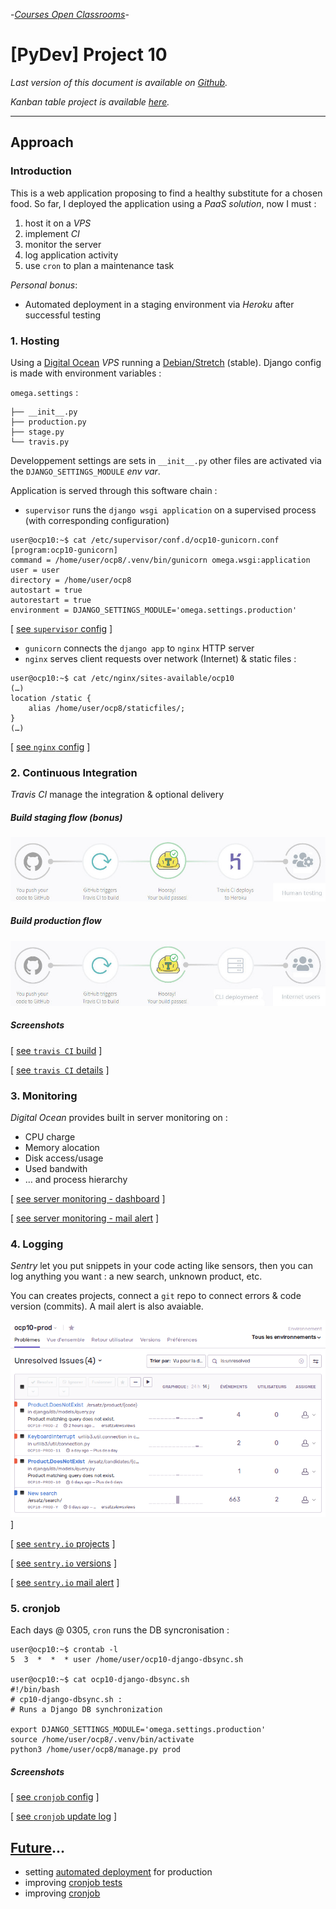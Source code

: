-[_Courses Open Classrooms_][oc]-

# [PyDev] Project 10

_Last version of this document is available on [Github][approach]._

_Kanban table project is available [here][kanban]._

---

## Approach

### Introduction

This is a web application proposing to find a healthy substitute for a chosen food. So far, I deployed the application using a _PaaS solution_, now I must :

1. host it on a _VPS_
1. implement _CI_
1. monitor the server
1. log application activity
1. use `cron` to plan a maintenance task

_Personal bonus_:

* Automated deployment in a staging environment via _Heroku_ after successful testing

### 1. Hosting

Using a [Digital Ocean][do] _VPS_ running a [Debian/Stretch][debian] (stable). Django config is made with environment variables :

`omega.settings` :

    ├── __init__.py
    ├── production.py
    ├── stage.py
    └── travis.py

Developpement settings are sets  in `__init__.py` other files are activated via the `DJANGO_SETTINGS_MODULE` _env var_.

Application is served through this software chain :

* `supervisor` runs the `django wsgi application` on a supervised process (with corresponding configuration)

```shell
user@ocp10:~$ cat /etc/supervisor/conf.d/ocp10-gunicorn.conf
[program:ocp10-gunicorn]
command = /home/user/ocp8/.venv/bin/gunicorn omega.wsgi:application
user = user
directory = /home/user/ocp8
autostart = true
autorestart = true
environment = DJANGO_SETTINGS_MODULE='omega.settings.production'
```

[ [see `supervisor` config][imgsupervisor] ]

* `gunicorn` connects the `django app` to `nginx` HTTP server
* `nginx` serves client requests over network (Internet) & static files :

```shell
user@ocp10:~$ cat /etc/nginx/sites-available/ocp10
(…)
location /static {
    alias /home/user/ocp8/staticfiles/;
}
(…)
```

[ [see `nginx` config][imgnginx] ]

### 2. Continuous Integration

_Travis CI_ manage the integration & optional delivery

##### Build staging flow (bonus)

![Staging CI/CD flow - image][imgstaging]

##### Build production flow

![Production integration - image][imgproduction]

##### Screenshots

[ [see `travis CI` build][imgtravis1] ]

[ [see `travis CI` details][imgtravis2] ]

### 3. Monitoring

_Digital Ocean_ provides built in server monitoring on :

* CPU charge
* Memory alocation
* Disk access/usage
* Used bandwith
* … and process hierarchy

[ [see server monitoring - dashboard][imgmonit1] ]

[ [see server monitoring - mail alert][imgmonit2] ]

### 4. Logging

_Sentry_ let you put snippets in your code acting like sensors, then you can log anything you want : a new search, unknown product, etc.

You can creates projects, connect a `git` repo to connect errors & code version (commits). A mail alert is also avaiable.

![Server logging - image][imglogging2] ]

[ [see `sentry.io` projects][imglogging1] ]

[ [see `sentry.io` versions][imglogging3] ]

[ [see `sentry.io` mail alert][imglogging4] ]

### 5. cronjob

Each days @ 0305, `cron` runs the DB syncronisation :

```shell
user@ocp10:~$ crontab -l
5  3  *  *  * user /home/user/ocp10-django-dbsync.sh

user@ocp10:~$ cat ocp10-django-dbsync.sh
#!/bin/bash
# cp10-django-dbsync.sh :
# Runs a Django DB synchronization

export DJANGO_SETTINGS_MODULE='omega.settings.production'
source /home/user/ocp8/.venv/bin/activate
python3 /home/user/ocp8/manage.py prod
```

##### Screenshots

[ [see `cronjob` config][imgcronjob1] ]

[ [see `cronjob` update log][imgcronjob2] ]

## [Future][issues]…

* setting [automated deployment][68] for production
* improving [cronjob tests][65]
* improving [cronjob][44]


[44]: https://github.com/freezed/ocp8/issues/44
[65]: https://github.com/freezed/ocp8/issues/65
[68]: https://github.com/freezed/ocp8/issues/68
[approach]: https://github.com/freezed/ocp8/blob/v0.4/doc/approach.md#approach
[debian]: https://debian.org
[do]: https://www.digitalocean.com
[imgcronjob1]: https://github.com/freezed/ocp8/blob/v0.4/doc/img/51-cronjob.jpg "Click to see screenshot"
[imgcronjob2]: https://github.com/freezed/ocp8/blob/v0.4/doc/img/52-cronjob.jpg "Click to see screenshot"
[imglogging1]: https://github.com/freezed/ocp8/blob/v0.4/doc/img/41-sentry-projects.png "Click to see screenshot"
[imglogging2]: https://github.com/freezed/ocp8/blob/v0.4/doc/img/42-sentry-issues.png "Click to see screenshot"
[imglogging3]: https://github.com/freezed/ocp8/blob/v0.4/doc/img/43-sentry-version.png "Click to see screenshot"
[imglogging4]: https://github.com/freezed/ocp8/blob/v0.4/doc/img/44-sentry-mail.jpg "Click to see screenshot"
[imgmonit1]: https://github.com/freezed/ocp8/blob/v0.4/doc/img/31-do-monit.jpg "Click to see screenshot"
[imgmonit2]: https://github.com/freezed/ocp8/blob/v0.4/doc/img/32-do-monit.jpg "Click to see screenshot"
[imgnginx]: https://github.com/freezed/ocp8/blob/v0.4/doc/img/12-nginx.jpg "Click to see screenshot"
[imgproduction]: https://raw.githubusercontent.com/freezed/ocp8/v0.4/doc/img/21-build-flow-production.jpg
[imgstaging]: https://raw.githubusercontent.com/freezed/ocp8/v0.4/doc/img/22-build-flow-staging.jpg
[imgsupervisor]: https://github.com/freezed/ocp8/blob/v0.4/doc/img/11-supervisor.jpg "Click to see screenshot"
[imgtravis1]: https://github.com/freezed/ocp8/blob/v0.4/doc/img/23-travis-builds.jpg "Click to see screenshot"
[imgtravis2]: https://github.com/freezed/ocp8/blob/v0.4/doc/img/24-travis-details.jpg "Click to see screenshot"
[issues]: https://github.com/freezed/ocp8/issues
[kanban]: https://github.com/freezed/ocp8/projects/3
[oc]: https://openclassrooms.com/fr/projects/ameliorez-un-projet-existant-en-python "Créez une plateforme pour amateur de pâte à tartiner"
